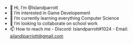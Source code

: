 - 👋 Hi, I’m @Islandparrott
- 👀 I’m interested in Game Developement
- 🌱 I’m currently learning everything Computer Science
- 💞️ I’m looking to collaborate on school work
- 📫 How to reach me - Discord: Islandparrott#1024
                     - Email: ailandjparriott@gmail.com

<!---
Islandparrott/Islandparrott is a ✨ special ✨ repository because its `README.md` (this file) appears on your GitHub profile.
You can click the Preview link to take a look at your changes.
--->
